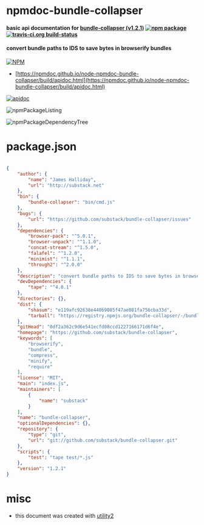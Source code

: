 # npmdoc-bundle-collapser

#### basic api documentation for  [bundle-collapser (v1.2.1)](https://github.com/substack/bundle-collapser)  [![npm package](https://img.shields.io/npm/v/npmdoc-bundle-collapser.svg?style=flat-square)](https://www.npmjs.org/package/npmdoc-bundle-collapser) [![travis-ci.org build-status](https://api.travis-ci.org/npmdoc/node-npmdoc-bundle-collapser.svg)](https://travis-ci.org/npmdoc/node-npmdoc-bundle-collapser)

#### convert bundle paths to IDS to save bytes in browserify bundles

[![NPM](https://nodei.co/npm/bundle-collapser.png?downloads=true&downloadRank=true&stars=true)](https://www.npmjs.com/package/bundle-collapser)

- [https://npmdoc.github.io/node-npmdoc-bundle-collapser/build/apidoc.html](https://npmdoc.github.io/node-npmdoc-bundle-collapser/build/apidoc.html)

[![apidoc](https://npmdoc.github.io/node-npmdoc-bundle-collapser/build/screenCapture.buildCi.browser.%252Ftmp%252Fbuild%252Fapidoc.html.png)](https://npmdoc.github.io/node-npmdoc-bundle-collapser/build/apidoc.html)

![npmPackageListing](https://npmdoc.github.io/node-npmdoc-bundle-collapser/build/screenCapture.npmPackageListing.svg)

![npmPackageDependencyTree](https://npmdoc.github.io/node-npmdoc-bundle-collapser/build/screenCapture.npmPackageDependencyTree.svg)



# package.json

```json

{
    "author": {
        "name": "James Halliday",
        "url": "http://substack.net"
    },
    "bin": {
        "bundle-collapser": "bin/cmd.js"
    },
    "bugs": {
        "url": "https://github.com/substack/bundle-collapser/issues"
    },
    "dependencies": {
        "browser-pack": "^5.0.1",
        "browser-unpack": "^1.1.0",
        "concat-stream": "^1.5.0",
        "falafel": "^1.2.0",
        "minimist": "^1.1.1",
        "through2": "^2.0.0"
    },
    "description": "convert bundle paths to IDS to save bytes in browserify bundles",
    "devDependencies": {
        "tape": "^4.0.1"
    },
    "directories": {},
    "dist": {
        "shasum": "e119afc92638e440b9085f47ae081fa756cba33d",
        "tarball": "https://registry.npmjs.org/bundle-collapser/-/bundle-collapser-1.2.1.tgz"
    },
    "gitHead": "0df2a362c9d6e541ecfd08ccd1227166171d6f4e",
    "homepage": "https://github.com/substack/bundle-collapser",
    "keywords": [
        "browserify",
        "bundle",
        "compress",
        "minify",
        "require"
    ],
    "license": "MIT",
    "main": "index.js",
    "maintainers": [
        {
            "name": "substack"
        }
    ],
    "name": "bundle-collapser",
    "optionalDependencies": {},
    "repository": {
        "type": "git",
        "url": "git://github.com/substack/bundle-collapser.git"
    },
    "scripts": {
        "test": "tape test/*.js"
    },
    "version": "1.2.1"
}
```



# misc
- this document was created with [utility2](https://github.com/kaizhu256/node-utility2)

